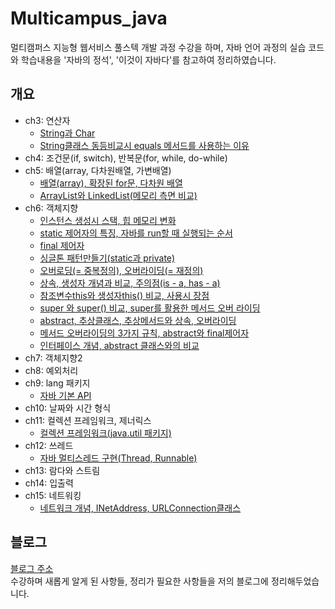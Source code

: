 # Multicampus_java
멀티캠퍼스 지능형 웹서비스 풀스텍 개발 과정 수강을 하며, 자바 언어 과정의 실습 코드와 학습내용을 '자바의 정석', '이것이 자바다'를 참고하여 정리하였습니다.

## 개요
- ch3: 연산자
  + [String과 Char](https://structuring.tistory.com/107?category=987699)
  + [String클래스 동등비교시 equals 메서드를 사용하는 이유](https://structuring.tistory.com/109?category=987699)
- ch4: 조건문(if, switch), 반복문(for, while, do-while)
- ch5: 배열(array, 다차원배열, 가변배열)
  + [배열(array), 확장된 for문, 다차원 배열](https://structuring.tistory.com/142?category=987699)
  + [ArrayList와 LinkedList(메모리 측면 비교)](https://structuring.tistory.com/152?category=987699)
- ch6: 객체지향
  + [인스턴스 생성시 스택, 힙 메모리 변화](https://structuring.tistory.com/108?category=987699)
  + [static 제어자의 특징, 자바를 run할 때 실행되는 순서](https://structuring.tistory.com/110?category=987699)
  + [final 제어자](https://structuring.tistory.com/134?category=987699)
  + [싱글톤 패턴만들기(static과 private)](https://structuring.tistory.com/148?category=987699)
  + [오버로딩(= 중복정의), 오버라이딩(= 재정의)](https://structuring.tistory.com/123?category=987699)
  + [상속, 생성자 개념과 비교, 주의점(is - a, has - a)](https://structuring.tistory.com/125?category=987699)
  + [참조변수this와 생성자this() 비교, 사용시 장점](https://structuring.tistory.com/128?category=987699)
  + [super 와 super() 비교, super를 활용한 메서드 오버 라이딩](https://structuring.tistory.com/126?category=987699)
  + [abstract, 추상클래스, 추상메서드와 상속, 오버라이딩](https://structuring.tistory.com/136?category=987699)
  + [메서드 오버라이딩의 3가지 규칙, abstract와 final제어자](https://structuring.tistory.com/137?category=987699)
  + [인터페이스 개념, abstract 클래스와의 비교](https://structuring.tistory.com/140?category=987699)
- ch7: 객체지향2
- ch8: 예외처리
- ch9: lang 패키지
  + [자바 기본 API](https://structuring.tistory.com/145?category=987699)
- ch10: 날짜와 시간 형식
- ch11: 컬렉션 프레임워크, 제너릭스
  + [컬렉션 프레임워크(java.util 패키지)](https://structuring.tistory.com/147?category=987699)
- ch12: 쓰레드
  + [자바 멀티스레드 구현(Thread, Runnable)](https://structuring.tistory.com/153?category=987699)
- ch13: 람다와 스트림
- ch14: 입출력
- ch15: 네트워킹
  + [네트워크 개념, INetAddress, URLConnection클래스](https://structuring.tistory.com/155?category=987699)

## 블로그
[블로그 주소](https://structuring.tistory.com/category/%EA%B5%90%EC%9C%A1%2C%20%ED%95%99%EC%8A%B5/%EB%A9%80%ED%8B%B0%EC%BA%A0%ED%8D%BC%EC%8A%A4_%ED%92%80%20%EC%8A%A4%ED%83%9D) <br>
수강하며 새롭게 알게 된 사항들, 정리가 필요한 사항들을 저의 블로그에 정리해두었습니다.
